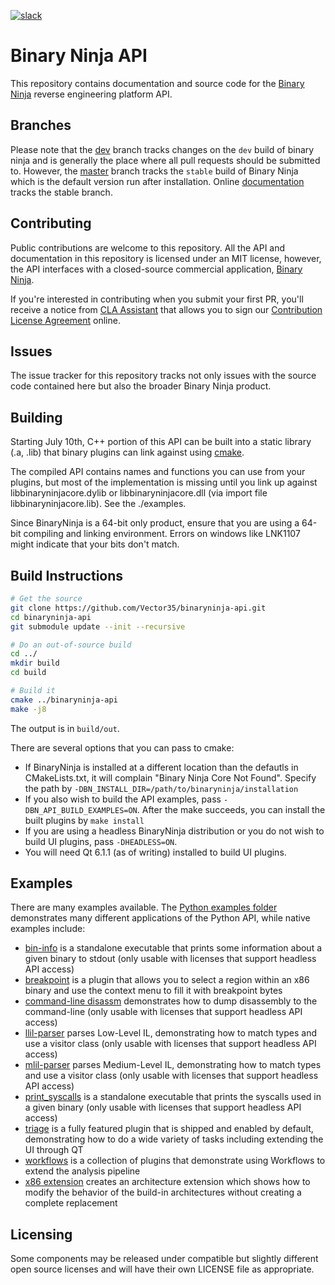 [![slack](https://slack.binary.ninja/badge.svg)](https://slack.binary.ninja/)

# Binary Ninja API

This repository contains documentation and source code for the [Binary Ninja](https://binary.ninja/) reverse engineering platform API.

## Branches

Please note that the [dev](/Vector35/binaryninja-api/tree/dev/) branch tracks changes on the `dev` build of binary ninja and is generally the place where all pull requests should be submitted to. However, the [master](/Vector35/binaryninja-api/tree/master/) branch tracks the `stable` build of Binary Ninja which is the default version run after installation. Online [documentation](https://api.binary.ninja/) tracks the stable branch.

## Contributing

Public contributions are welcome to this repository. All the API and documentation in this repository is licensed under an MIT license, however, the API interfaces with a closed-source commercial application, [Binary Ninja](https://binary.ninja).

If you're interested in contributing when you submit your first PR, you'll receive a notice from [CLA Assistant](https://cla-assistant.io/) that allows you to sign our [Contribution License Agreement](https://binary.ninja/cla.pdf) online.

## Issues

The issue tracker for this repository tracks not only issues with the source code contained here but also the broader Binary Ninja product.

## Building

Starting July 10th, C++ portion of this API can be built into a static library (.a, .lib) that binary plugins can link against using [cmake](https://cmake.org/).

The compiled API contains names and functions you can use from your plugins, but most of the implementation is missing until you link up against libbinaryninjacore.dylib or libbinaryninjacore.dll (via import file libbinaryninjacore.lib). See the ./examples.

Since BinaryNinja is a 64-bit only product, ensure that you are using a 64-bit compiling and linking environment. Errors on windows like LNK1107 might indicate that your bits don't match.

## Build Instructions

```Bash
# Get the source
git clone https://github.com/Vector35/binaryninja-api.git
cd binaryninja-api
git submodule update --init --recursive

# Do an out-of-source build
cd ../
mkdir build
cd build

# Build it
cmake ../binaryninja-api
make -j8
```

The output is in `build/out`.

There are several options that you can pass to cmake:

- If BinaryNinja is installed at a different location than the defautls in CMakeLists.txt, it will complain "Binary Ninja Core Not Found". Specify the path by `-DBN_INSTALL_DIR=/path/to/binaryninja/installation`
- If you also wish to build the API examples, pass `-DBN_API_BUILD_EXAMPLES=ON`. After the make succeeds, you can install the built plugins by `make install`
- If you are using a headless BinaryNinja distribution or you do not wish to build UI plugins, pass `-DHEADLESS=ON`.
- You will need Qt 6.1.1 (as of writing) installed to build UI plugins.

## Examples

There are many examples available. The [Python examples folder ](https://github.com/Vector35/binaryninja-api/tree/dev/python/examples) demonstrates many different applications of the Python API, while native examples include:

* [bin-info](https://github.com/Vector35/binaryninja-api/tree/dev/examples/bin-info) is a standalone executable that prints some information about a given binary to stdout (only usable with licenses that support headless API access)
* [breakpoint](https://github.com/Vector35/binaryninja-api/tree/dev/examples/breakpoint) is a plugin that allows you to select a region within an x86 binary and use the context menu to fill it with breakpoint bytes
* [command-line disassm](https://github.com/Vector35/binaryninja-api/tree/dev/examples/cmdline_disasm) demonstrates how to dump disassembly to the command-line (only usable with licenses that support headless API access)
* [llil-parser](https://github.com/Vector35/binaryninja-api/tree/dev/examples/llil_parser) parses Low-Level IL, demonstrating how to match types and use a visitor class (only usable with licenses that support headless API access)
* [mlil-parser](https://github.com/Vector35/binaryninja-api/tree/dev/examples/mlil_parser) parses Medium-Level IL, demonstrating how to match types and use a visitor class (only usable with licenses that support headless API access)
* [print_syscalls](https://github.com/Vector35/binaryninja-api/tree/dev/examples/print_syscalls) is a standalone executable that prints the syscalls used in a given binary (only usable with licenses that support headless API access)
* [triage](https://github.com/Vector35/binaryninja-api/tree/dev/examples/triage) is a fully featured plugin that is shipped and enabled by default, demonstrating how to do a wide variety of tasks including extending the UI through QT
* [workflows](https://github.com/Vector35/binaryninja-api/tree/dev/examples/workflows) is a collection of plugins that demonstrate using Workflows to extend the analysis pipeline
* [x86 extension](https://github.com/Vector35/binaryninja-api/tree/dev/examples/x86_extension) creates an architecture extension which shows how to modify the behavior of the build-in architectures without creating a complete replacement

## Licensing

Some components may be released under compatible but slightly different open source licenses and will have their own LICENSE file as appropriate.
